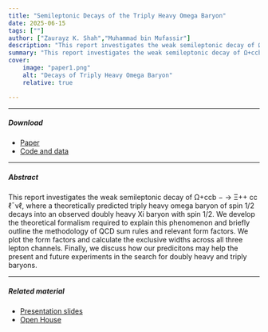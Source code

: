 ```yaml
---
title: "Semileptonic Decays of the Triply Heavy Omega Baryon" 
date: 2025-06-15
tags: [""]
author: ["Zaurayz K. Shah","Muhammad bin Mufassir"]
description: "This report investigates the weak semileptonic decay of Ω+ccb →Ξ++cc ℓ¯ νℓ, where a theoretically predicted triply heavy omega baryon of spin 1/2 decays into an observed doubly heavy Xi baryon with spin 1/2." 
summary: "This report investigates the weak semileptonic decay of Ω+ccb →Ξ++cc ℓ¯ νℓ, where a theoretically predicted triply heavy omega baryon of spin 1/2 decays into an observed doubly heavy Xi baryon with spin 1/2." 
cover:
    image: "paper1.png"
    alt: "Decays of Triply Heavy Omega Baryon"
    relative: true

---
```


---

##### Download

+ [Paper](fyp.pdf)
+ [Code and data](https://github.com/pmichaillat/feru)

---

##### Abstract

This report investigates the weak semileptonic decay of Ω+ccb − → Ξ++ cc ℓ¯νℓ, where a theoretically predicted triply heavy omega baryon of spin 1/2 decays into an observed doubly heavy Xi baryon with spin 1/2. We develop the theoretical formalism required to explain this phenomenon and briefly outline the methodology of QCD sum rules and relevant form factors. We plot the form factors and calculate the exclusive widths across all three lepton channels. Finally, we discuss how our predicitons may help the present and future experiments in the search for doubly heavy and triply baryons.

---

##### Related material

+ [Presentation slides](presentation.pdf)
+ [Open House](openhouse.pdf)
